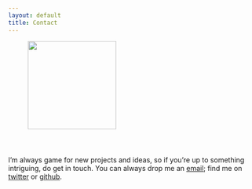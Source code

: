 ```yaml
---
layout: default
title: Contact
---
```

<figure><a href="{{site.url}}/images/telephone.jpg"> <img src="http://www.europeana.eu/portal/en/record/9200291/BibliographicResource_3000073600898.html?q=telephone/" width="180px" style="margin-bottom: 40px" alt=""/></a></figure>

I’m always game for new projects and ideas, so if you’re up to something intriguing, do get in touch. You can always drop me an <a href="mailto:anna-maria.sichani@huygens.knaw.nl">email</a>; find me on <a href="https://twitter.com/amsichani">twitter</a> or <a href="https://github.com/amsichani/">github</a>.
